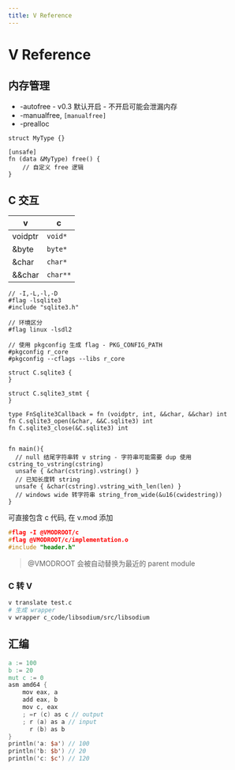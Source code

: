 ```yaml
---
title: V Reference
---
```


# V Reference

## 内存管理

- -autofree - v0.3 默认开启 - 不开启可能会泄漏内存
- -manualfree, `[manualfree]`
- -prealloc

```vlang
struct MyType {}

[unsafe]
fn (data &MyType) free() {
	// 自定义 free 逻辑
}
```


## C 交互

| v       | c        |
| ------- | -------- |
| voidptr | `void*`  |
| &byte   | `byte*`  |
| &char   | `char*`  |
| &&char  | `char**` |

```vlang
// -I,-L,-l,-D
#flag -lsqlite3
#include "sqlite3.h"

// 环境区分
#flag linux -lsdl2

// 使用 pkgconfig 生成 flag - PKG_CONFIG_PATH
#pkgconfig r_core
#pkgconfig --cflags --libs r_core

struct C.sqlite3 {
}

struct C.sqlite3_stmt {
}

type FnSqlite3Callback = fn (voidptr, int, &&char, &&char) int
fn C.sqlite3_open(&char, &&C.sqlite3) int
fn C.sqlite3_close(&C.sqlite3) int


fn main(){
  // null 结尾字符串转 v string - 字符串可能需要 dup 使用 cstring_to_vstring(cstring)
  unsafe { &char(cstring).vstring() }
  // 已知长度转 string
  unsafe { &char(cstring).vstring_with_len(len) }
  // windows wide 转字符串 string_from_wide(&u16(cwidestring))
}
```

可直接包含 c 代码, 在 v.mod 添加

```c
#flag -I @VMODROOT/c
#flag @VMODROOT/c/implementation.o
#include "header.h"
```

> @VMODROOT 会被自动替换为最近的 parent module

### C 转 V

```bash
v translate test.c
# 生成 wrapper
v wrapper c_code/libsodium/src/libsodium
```

## 汇编

```v
a := 100
b := 20
mut c := 0
asm amd64 {
    mov eax, a
    add eax, b
    mov c, eax
    ; =r (c) as c // output
    ; r (a) as a // input
      r (b) as b
}
println('a: $a') // 100
println('b: $b') // 20
println('c: $c') // 120
```
